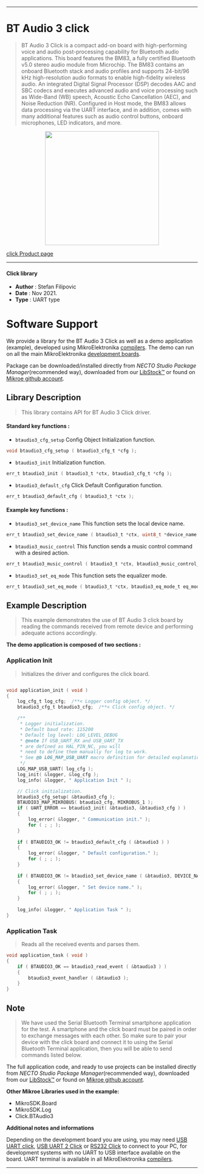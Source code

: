 
---
# BT Audio 3 click

> BT Audio 3 Click is a compact add-on board with high-performing voice and audio post-processing capability for Bluetooth audio applications. This board features the BM83, a fully certified Bluetooth v5.0 stereo audio module from Microchip. The BM83 contains an onboard Bluetooth stack and audio profiles and supports 24-bit/96 kHz high-resolution audio formats to enable high-fidelity wireless audio. An integrated Digital Signal Processor (DSP) decodes AAC and SBC codecs and executes advanced audio and voice processing such as Wide-Band (WB) speech, Acoustic Echo Cancellation (AEC), and Noise Reduction (NR). Configured in Host mode, the BM83 allows data processing via the UART interface, and in addition, comes with many additional features such as audio control buttons, onboard microphones, LED indicators, and more.

<p align="center">
  <img src="https://download.mikroe.com/images/click_for_ide/btaudio3_click.png" height=300px>
</p>

[click Product page](https://www.mikroe.com/bt-audio-3-click)

---


#### Click library

- **Author**        : Stefan Filipovic
- **Date**          : Nov 2021.
- **Type**          : UART type


# Software Support

We provide a library for the BT Audio 3 Click
as well as a demo application (example), developed using MikroElektronika
[compilers](https://www.mikroe.com/necto-studio).
The demo can run on all the main MikroElektronika [development boards](https://www.mikroe.com/development-boards).

Package can be downloaded/installed directly from *NECTO Studio Package Manager*(recommended way), downloaded from our [LibStock&trade;](https://libstock.mikroe.com) or found on [Mikroe github account](https://github.com/MikroElektronika/mikrosdk_click_v2/tree/master/clicks).

## Library Description

> This library contains API for BT Audio 3 Click driver.

#### Standard key functions :

- `btaudio3_cfg_setup` Config Object Initialization function.
```c
void btaudio3_cfg_setup ( btaudio3_cfg_t *cfg );
```

- `btaudio3_init` Initialization function.
```c
err_t btaudio3_init ( btaudio3_t *ctx, btaudio3_cfg_t *cfg );
```

- `btaudio3_default_cfg` Click Default Configuration function.
```c
err_t btaudio3_default_cfg ( btaudio3_t *ctx );
```

#### Example key functions :

- `btaudio3_set_device_name` This function sets the local device name.
```c
err_t btaudio3_set_device_name ( btaudio3_t *ctx, uint8_t *device_name );
```

- `btaudio3_music_control` This function sends a music control command with a desired action.
```c
err_t btaudio3_music_control ( btaudio3_t *ctx, btaudio3_music_control_t action );
```

- `btaudio3_set_eq_mode` This function sets the equalizer mode.
```c
err_t btaudio3_set_eq_mode ( btaudio3_t *ctx, btaudio3_eq_mode_t eq_mode );
```

## Example Description

> This example demonstrates the use of BT Audio 3 click board by reading the commands received from remote device and performing adequate actions accordingly.

**The demo application is composed of two sections :**

### Application Init

> Initializes the driver and configures the click board.

```c

void application_init ( void )
{
    log_cfg_t log_cfg;  /**< Logger config object. */
    btaudio3_cfg_t btaudio3_cfg;  /**< Click config object. */

    /** 
     * Logger initialization.
     * Default baud rate: 115200
     * Default log level: LOG_LEVEL_DEBUG
     * @note If USB_UART_RX and USB_UART_TX 
     * are defined as HAL_PIN_NC, you will 
     * need to define them manually for log to work. 
     * See @b LOG_MAP_USB_UART macro definition for detailed explanation.
     */
    LOG_MAP_USB_UART( log_cfg );
    log_init( &logger, &log_cfg );
    log_info( &logger, " Application Init " );

    // Click initialization.
    btaudio3_cfg_setup( &btaudio3_cfg );
    BTAUDIO3_MAP_MIKROBUS( btaudio3_cfg, MIKROBUS_1 );
    if ( UART_ERROR == btaudio3_init( &btaudio3, &btaudio3_cfg ) ) 
    {
        log_error( &logger, " Communication init." );
        for ( ; ; );
    }
    
    if ( BTAUDIO3_OK != btaudio3_default_cfg ( &btaudio3 ) )
    {
        log_error( &logger, " Default configuration." );
        for ( ; ; );
    }
    
    if ( BTAUDIO3_OK != btaudio3_set_device_name ( &btaudio3, DEVICE_NAME ) )
    {
        log_error( &logger, " Set device name." );
        for ( ; ; );
    }
    
    log_info( &logger, " Application Task " );
}

```

### Application Task

> Reads all the received events and parses them.

```c
void application_task ( void )
{
    if ( BTAUDIO3_OK == btaudio3_read_event ( &btaudio3 ) ) 
    {
        btaudio3_event_handler ( &btaudio3 );
    }
}
```

## Note

> We have used the Serial Bluetooth Terminal smartphone application for the test. 
A smartphone and the click board must be paired in order to exchange messages
with each other. So make sure to pair your device with the click board and
connect it to using the Serial Bluetooth Terminal application, then you will be able 
to send commands listed below.

The full application code, and ready to use projects can be installed directly from *NECTO Studio Package Manager*(recommended way), downloaded from our [LibStock&trade;](https://libstock.mikroe.com) or found on [Mikroe github account](https://github.com/MikroElektronika/mikrosdk_click_v2/tree/master/clicks).

**Other Mikroe Libraries used in the example:**

- MikroSDK.Board
- MikroSDK.Log
- Click.BTAudio3

**Additional notes and informations**

Depending on the development board you are using, you may need
[USB UART click](https://www.mikroe.com/usb-uart-click),
[USB UART 2 Click](https://www.mikroe.com/usb-uart-2-click) or
[RS232 Click](https://www.mikroe.com/rs232-click) to connect to your PC, for
development systems with no UART to USB interface available on the board. UART
terminal is available in all MikroElektronika
[compilers](https://shop.mikroe.com/compilers).

---
